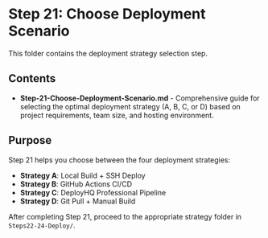 # Step 21: Choose Deployment Scenario

This folder contains the deployment strategy selection step.

## Contents

-   **Step-21-Choose-Deployment-Scenario.md** - Comprehensive guide for selecting the optimal deployment strategy (A, B, C, or D) based on project requirements, team size, and hosting environment.

## Purpose

Step 21 helps you choose between the four deployment strategies:

-   **Strategy A**: Local Build + SSH Deploy
-   **Strategy B**: GitHub Actions CI/CD
-   **Strategy C**: DeployHQ Professional Pipeline
-   **Strategy D**: Git Pull + Manual Build

After completing Step 21, proceed to the appropriate strategy folder in `Steps22-24-Deploy/`.
